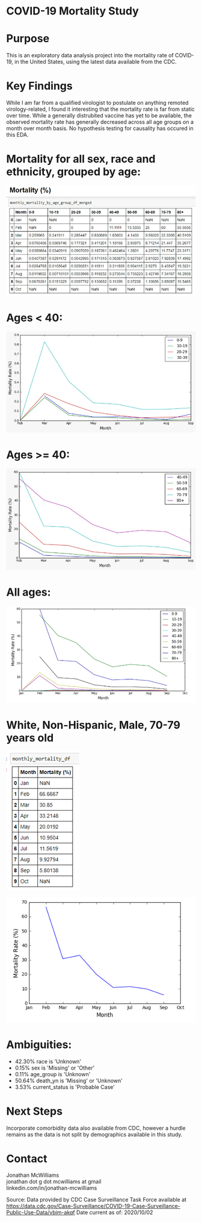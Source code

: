 # COVID-19 Mortality Study

# Purpose
This is an exploratory data analysis project into the mortality rate of COVID-19, in the United States, using the latest data available from the CDC.

# Key Findings
While I am far from a qualified virologist to postulate on anything remoted virology-related, I found it interesting that the mortality rate is far from static over time. While a generally distrubited vaccine has yet to be available, the observed mortality rate has generally decreased across all age groups on a month over month basis. No hypothesis testing for causality has occured in this EDA.

# Mortality for all sex, race and ethnicity, grouped by age:
![alt text](https://github.com/homesmac/COVID_19_Mortality_Study/blob/main/mortality_study_images/all_ages_df.png)

# Ages < 40:
![alt text](https://github.com/homesmac/COVID_19_Mortality_Study/blob/main/mortality_study_images/under_40.png)

# Ages >= 40:
![alt text](https://github.com/homesmac/COVID_19_Mortality_Study/blob/main/mortality_study_images/40_plus.png)

# All ages:
![alt text](https://github.com/homesmac/COVID_19_Mortality_Study/blob/main/mortality_study_images/all_ages.png)

# White, Non-Hispanic, Male, 70-79 years old
![alt text](https://github.com/homesmac/COVID_19_Mortality_Study/blob/main/mortality_study_images/white_male_70s.PNG)

![alt text](https://github.com/homesmac/COVID_19_Mortality_Study/blob/main/mortality_study_images/white_male_70s_plot.PNG)

# Ambiguities:
* 42.30% race is 'Unknown'
* 0.15% sex is 'Missing' or 'Other'
* 0.11% age_group is 'Unknown'
* 50.64% death_yn is 'Missing' or 'Unknown'
* 3.53% current_status is 'Probable Case'

# Next Steps
Incorporate comorbidity data also available from CDC, however a hurdle remains as the data is not split by demographics available in this study.

# Contact
Jonathan McWilliams\
jonathan dot g dot mcwilliams at gmail\
linkedin.com/in/jonathan-mcwilliams

Source: Data provided by CDC Case Surveillance Task Force available at https://data.cdc.gov/Case-Surveillance/COVID-19-Case-Surveillance-Public-Use-Data/vbim-akqf
Date current as of: 2020/10/02


